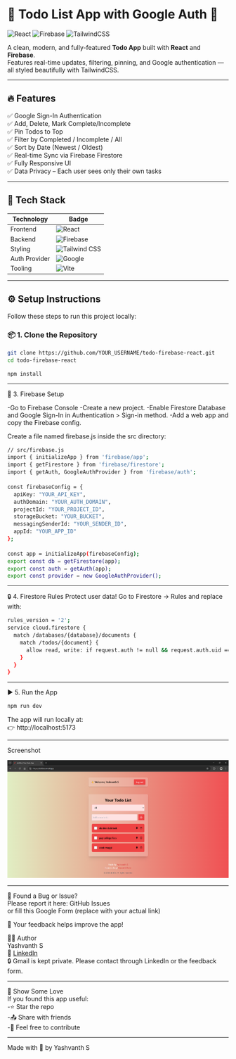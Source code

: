 # 📝 Todo List App with Google Auth 🚀

![React](https://img.shields.io/badge/React-20232A?style=for-the-badge&logo=react)
![Firebase](https://img.shields.io/badge/Firebase-FFCA28?style=for-the-badge&logo=firebase)
![TailwindCSS](https://img.shields.io/badge/Tailwind_CSS-38B2AC?style=for-the-badge&logo=tailwind-css)

A clean, modern, and fully-featured **Todo App** built with **React** and **Firebase**.  
Features real-time updates, filtering, pinning, and Google authentication — all styled beautifully with TailwindCSS.

---

## 🔥 Features

✅ Google Sign-In Authentication  
✅ Add, Delete, Mark Complete/Incomplete  
✅ Pin Todos to Top  
✅ Filter by Completed / Incomplete / All  
✅ Sort by Date (Newest / Oldest)  
✅ Real-time Sync via Firebase Firestore  
✅ Fully Responsive UI  
✅ Data Privacy – Each user sees only their own tasks

---

## 🚀 Tech Stack

| Technology    | Badge                                                                                                                  |
| ------------- | ---------------------------------------------------------------------------------------------------------------------- |
| Frontend      | ![React](https://img.shields.io/badge/React-61DAFB?style=for-the-badge&logo=react&logoColor=black)                     |
| Backend       | ![Firebase](https://img.shields.io/badge/Firebase-FFCA28?style=for-the-badge&logo=firebase&logoColor=black)            |
| Styling       | ![Tailwind CSS](https://img.shields.io/badge/TailwindCSS-06B6D4?style=for-the-badge&logo=tailwind-css&logoColor=white) |
| Auth Provider | ![Google](https://img.shields.io/badge/Google%20Auth-4285F4?style=for-the-badge&logo=google&logoColor=white)           |
| Tooling       | ![Vite](https://img.shields.io/badge/Vite-646CFF?style=for-the-badge&logo=vite&logoColor=white)                        |

---

## ⚙️ Setup Instructions

Follow these steps to run this project locally:

### 📦 1. Clone the Repository

```bash
git clone https://github.com/YOUR_USERNAME/todo-firebase-react.git
cd todo-firebase-react
```

```bash
npm install
```

---

🔑 3. Firebase Setup

-Go to Firebase Console
-Create a new project.
-Enable Firestore Database and Google Sign-In in Authentication > Sign-in method.
-Add a web app and copy the Firebase config.

Create a file named firebase.js inside the src directory:

```bash
// src/firebase.js
import { initializeApp } from 'firebase/app';
import { getFirestore } from 'firebase/firestore';
import { getAuth, GoogleAuthProvider } from 'firebase/auth';

const firebaseConfig = {
  apiKey: "YOUR_API_KEY",
  authDomain: "YOUR_AUTH_DOMAIN",
  projectId: "YOUR_PROJECT_ID",
  storageBucket: "YOUR_BUCKET",
  messagingSenderId: "YOUR_SENDER_ID",
  appId: "YOUR_APP_ID"
};

const app = initializeApp(firebaseConfig);
export const db = getFirestore(app);
export const auth = getAuth(app);
export const provider = new GoogleAuthProvider();
```

---

🔒 4. Firestore Rules
Protect user data! Go to Firestore → Rules and replace with:

```bash
rules_version = '2';
service cloud.firestore {
  match /databases/{database}/documents {
    match /todos/{document} {
      allow read, write: if request.auth != null && request.auth.uid == resource.data.uid;
    }
  }
}
```

---

▶️ 5. Run the App

```bash
npm run dev
```

The app will run locally at:  
👉 http://localhost:5173

---

Screenshot

![alt text](ss.png)

---

🐞 Found a Bug or Issue?  
Please report it here: GitHub Issues  
or fill this Google Form (replace with your actual link)

🙌 Your feedback helps improve the app!

👨‍💻 Author  
Yashvanth S  
📎 [LinkedIn](https://www.linkedin.com/in/yashvanths/)  
🔒 Gmail is kept private. Please contact through LinkedIn or the feedback form.

---

🌟 Show Some Love  
If you found this app useful:  
-⭐ Star the repo  
-📤 Share with friends  
-💬 Feel free to contribute

---

Made with 💖 by Yashvanth S
